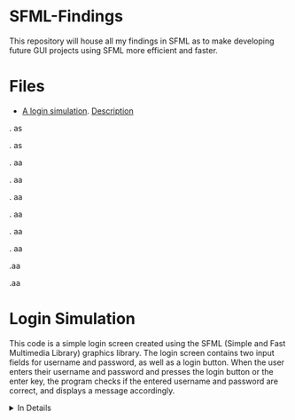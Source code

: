 # SFML-Findings
This repository will house all my findings in SFML as to make developing future GUI projects using SFML more efficient and faster.

# Files
- [A login simulation](Login_Simulation.cpp). [Description](#login-simulation)

. as

. as

. aa

. aa
 
. aa

. aa

. aa

. aa

.aa 

.aa 

# Login Simulation

This code is a simple login screen created using the SFML (Simple and Fast Multimedia Library) graphics library. The login screen contains two input fields for username and password, as well as a login button. When the user enters their username and password and presses the login button or the enter key, the program checks if the entered username and password are correct, and displays a message accordingly.

<details>

<summary>In Details</summary>

The program first creates a window using sf::RenderWindow, sets its size to 400x300 and sets its title to "Login Screen". It also loads a font from a file using sf::Font, and creates several sf::Text objects to display text on the screen.

Two sf::RectangleShape objects are created to represent the input fields for username and password. These objects are positioned and sized appropriately, and their color and outline are set using setFillColor() and setOutlineColor() methods.

The program enters a loop where it waits for user input using window.pollEvent(). If the user closes the window, the program exits the loop and terminates. If the user types a printable ASCII character in one of the input fields, that character is appended to the corresponding input string, and the sf::Text object representing that input field is updated with the new input string.

If the user presses the backspace key, the last character from the corresponding input string is removed, and the sf::Text object representing that input field is updated with the new input string.

If the user presses the enter key, the program checks if the entered username and password are correct (in this case, the correct values are hard-coded to be "username" and "password"), and displays a message accordingly.

The program also changes the color of the input fields and the login button when the mouse is over them, to provide visual feedback to the user.

Finally, the program clears the window, draws all the graphical elements, and displays the window using window.display().

</details>
